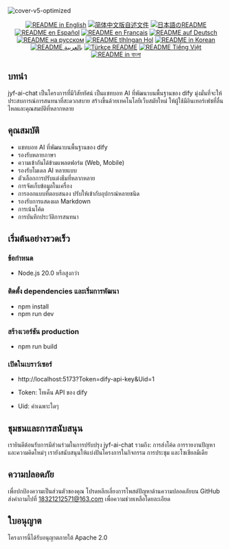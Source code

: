 ![cover-v5-optimized](https://github.com/juyufeng/jyf-ai-chat/src/assets/imgs/jyf-ai-chat.png)

<div align="center">
  <a href="./README.md"><img alt="README in English" src="https://img.shields.io/badge/English-d9d9d9"></a>
  <a href="./readmes/README_CN.md"><img alt="简体中文版自述文件" src="https://img.shields.io/badge/简体中文-d9d9d9"></a>
  <a href="./readmes/README_JA.md"><img alt="日本語のREADME" src="https://img.shields.io/badge/日本語-d9d9d9"></a>
  <a href="./readmes/README_ES.md"><img alt="README en Español" src="https://img.shields.io/badge/Español-d9d9d9"></a>
  <a href="./readmes/README_FR.md"><img alt="README en Français" src="https://img.shields.io/badge/Français-d9d9d9"></a>
  <a href="./readmes/README_DE.md"><img alt="README auf Deutsch" src="https://img.shields.io/badge/Deutsch-d9d9d9"></a>
  <a href="./readmes/README_RU.md"><img alt="README на русском" src="https://img.shields.io/badge/Русский-d9d9d9"></a>
  <a href="./readmes/README_KL.md"><img alt="README tlhIngan Hol" src="https://img.shields.io/badge/Klingon-d9d9d9"></a>
  <a href="./readmes/README_KR.md"><img alt="README in Korean" src="https://img.shields.io/badge/한국어-d9d9d9"></a>
  <a href="./readmes/README_AR.md"><img alt="README بالعربية" src="https://img.shields.io/badge/العربية-d9d9d9"></a>
  <a href="./readmes/README_TR.md"><img alt="Türkçe README" src="https://img.shields.io/badge/Türkçe-d9d9d9"></a>
  <a href="./readmes/README_VI.md"><img alt="README Tiếng Việt" src="https://img.shields.io/badge/Ti%E1%BA%BFng%20Vi%E1%BB%87t-d9d9d9"></a>
  <a href="./readmes/README_BN.md"><img alt="README in বাংলা" src="https://img.shields.io/badge/বাংলা-d9d9d9"></a>
</div>

## บทนำ
jyf-ai-chat เป็นโครงการที่มีวิสัยทัศน์ เป็นแชทบอท AI ที่พัฒนาบนพื้นฐานของ dify มุ่งมั่นที่จะให้ประสบการณ์การสนทนาที่สะดวกสบาย สร้างขึ้นด้วยเทคโนโลยีเว็บสมัยใหม่ ให้ผู้ใช้มีอินเทอร์เฟซที่ลื่นไหลและคุณสมบัติที่หลากหลาย

## คุณสมบัติ
- แชทบอท AI ที่พัฒนาบนพื้นฐานของ dify
- รองรับหลายภาษา
- ความเข้ากันได้ข้ามแพลตฟอร์ม (Web, Mobile)
- รองรับโมเดล AI หลายแบบ
- ตัวเลือกการปรับแต่งธีมที่หลากหลาย
- การจัดเก็บข้อมูลในเครื่อง
- การออกแบบที่ตอบสนอง ปรับให้เข้ากับอุปกรณ์หลายชนิด
- รองรับการแสดงผล Markdown
- การเน้นโค้ด
- การบันทึกประวัติการสนทนา

## เริ่มต้นอย่างรวดเร็ว

### ข้อกำหนด
- Node.js 20.0 หรือสูงกว่า

### ติดตั้ง dependencies และเริ่มการพัฒนา
- npm install
- npm run dev

### สร้างเวอร์ชัน production
- npm run build

### เปิดในเบราว์เซอร์
- http://localhost:5173?Token=dify-api-key&Uid=1

- Token: โทเค็น API ของ dify
- Uid: ค่าเฉพาะใดๆ

## ชุมชนและการสนับสนุน
เรายินดีต้อนรับการมีส่วนร่วมในการปรับปรุง jyf-ai-chat รวมถึง: การส่งโค้ด การรายงานปัญหา และความคิดใหม่ๆ เรายังสนับสนุนให้แบ่งปันโครงการในกิจกรรม การประชุม และโซเชียลมีเดีย

## ความปลอดภัย
เพื่อปกป้องความเป็นส่วนตัวของคุณ โปรดหลีกเลี่ยงการโพสต์ปัญหาด้านความปลอดภัยบน GitHub ส่งคำถามไปที่ 18321212571@163.com เพื่อความช่วยเหลือโดยละเอียด

## ใบอนุญาต
โครงการนี้ได้รับอนุญาตภายใต้ Apache 2.0